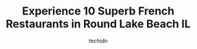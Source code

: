 ---
layout: ampstory
image: https://i0.wp.com/www.depkes.org/wp-content/uploads/2023/06/french-restaurants-0-in-round-lake-beach-il-1685854158.jpeg?resize=640,853
author: techidn
featured: false
description: Discover the impressive array of French Restaurants options in Round Lake Beach IL, where you can find 10 of the largest French Restaurants establishments in the area. From renowned classics
title: Experience 10 Superb French Restaurants in Round Lake Beach IL
cover:
   title: Experience 10 Superb French Restaurants in Round Lake Beach IL
   subtitle: Rickpate
   background: https://www.depkes.org/wp-content/uploads/2023/06/french-restaurants-0-in-round-lake-beach-il-1685854158.jpeg

pages: 
 - layout: thirds
   top: <h1>#1 Popeyes Louisiana Kitchen</h1>
   bottom: "<p>Ive been to many Popeyes in the USA and some in Canada and the one in Round Lake is the best one in North America.  Its clean, service is fast and they turn over so muc</p>"
   background: https://www.depkes.org/wp-content/uploads/2023/06/french-restaurants-1-in-round-lake-beach-il-1685854158.jpeg
   backgroundblur: true
 - layout: thirds
   top: <h1>#2 Sammies</h1>
   bottom: "<p>We always get the gyros here. Its very good! I especially like their fried mushrooms! Their Italian sub sandwich is pretty big and a good value, although it was pretty s</p>"
   background: https://www.depkes.org/wp-content/uploads/2023/06/french-restaurants-2-in-round-lake-beach-il-1685854159.jpeg
   cta:
      link: https://www.depkes.org/blog/experience-10-superb-french-restaurants-in-round-lake-beach-il/
      text: Experience 10 Superb French Restaurants in Round Lake Beach IL
 - layout: thirds
   top: <h1>#3 Panera Bread</h1>
   bottom: "<p>254 E Rollins Rd, Round Lake Beach, IL 60073, United States</p>"
   background: https://www.depkes.org/wp-content/uploads/2023/06/french-restaurants-3-in-round-lake-beach-il-1685854159.jpeg
   cta:
      link: https://www.depkes.org/blog/experience-10-superb-french-restaurants-in-round-lake-beach-il/
      text: Experience 10 Superb French Restaurants in Round Lake Beach IL
 - layout: thirds
   top: <h1>#4 Lomelis Rosticeria</h1>
   bottom: "<p>1316 N Cedar Lake Rd, Round Lake Beach, IL 60073, United States</p>"
   background: https://images.unsplash.com/photo-1567095761054-7a02e69e5c43?ixlib=rb-4.0.3&ixid=MnwxMjA3fDB8MHxwaG90by1wYWdlfHx8fGVufDB8fHx8&auto=format&fit=crop&w=640&h=853&q=80
   cta:
      link: https://www.depkes.org/blog/experience-10-superb-french-restaurants-in-round-lake-beach-il/
      text: Experience 10 Superb French Restaurants in Round Lake Beach IL
 - layout: thirds
   top: <h1>#5 Café Touché</h1>
   bottom: "<p>6731 N Northwest Hwy, Chicago, IL 60631, United States</p>"
   background: https://images.unsplash.com/photo-1540457036297-448b6b99e91c?ixlib=rb-4.0.3&ixid=MnwxMjA3fDB8MHxwaG90by1wYWdlfHx8fGVufDB8fHx8&auto=format&fit=crop&w=640&h=853&q=80
   cta:
      link: https://www.depkes.org/blog/experience-10-superb-french-restaurants-in-round-lake-beach-il/
      text: Experience 10 Superb French Restaurants in Round Lake Beach IL
 - layout: thirds
   top: <h1>#6 Paris Bistro</h1>
   bottom: "<p>2656 Showplace Dr, Naperville, IL 60564, United States</p>"
   background: https://images.unsplash.com/photo-1489648022186-8f49310909a0?ixlib=rb-4.0.3&ixid=MnwxMjA3fDB8MHxwaG90by1wYWdlfHx8fGVufDB8fHx8&auto=format&fit=crop&w=640&h=853&q=80
   cta:
      link: https://www.depkes.org/blog/experience-10-superb-french-restaurants-in-round-lake-beach-il/
      text: Experience 10 Superb French Restaurants in Round Lake Beach IL
 - layout: thirds
   top: <h1>#7 D&J Bistro</h1>
   bottom: "<p>466 S Rand Rd, Lake Zurich, IL 60047, United States</p>"
   background: https://images.unsplash.com/photo-1522441815192-d9f04eb0615c?ixlib=rb-4.0.3&ixid=MnwxMjA3fDB8MHxwaG90by1wYWdlfHx8fGVufDB8fHx8&auto=format&fit=crop&w=640&h=853&q=80
   cta:
      link: https://www.depkes.org/blog/experience-10-superb-french-restaurants-in-round-lake-beach-il/
      text: Experience 10 Superb French Restaurants in Round Lake Beach IL
 - layout: thirds
   middle: Continue reading...
   background: https://images.unsplash.com/photo-1614648718611-0635f29016cb?ixlib=rb-4.0.3&ixid=MnwxMjA3fDB8MHxwaG90by1wYWdlfHx8fGVufDB8fHx8&auto=format&fit=crop&w=640&h=853&q=80
   cta:
      link: https://www.depkes.org/blog/experience-10-superb-french-restaurants-in-round-lake-beach-il/
      text: Experience 10 Superb French Restaurants in Round Lake Beach IL
      
---